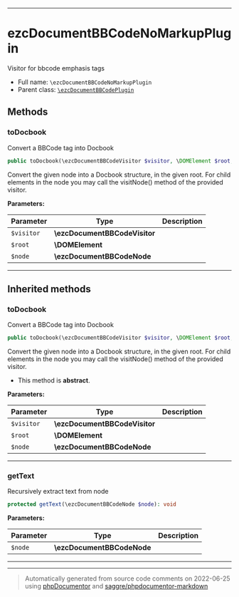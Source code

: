 ***

# ezcDocumentBBCodeNoMarkupPlugin

Visitor for bbcode emphasis tags



* Full name: `\ezcDocumentBBCodeNoMarkupPlugin`
* Parent class: [`\ezcDocumentBBCodePlugin`](./ezcDocumentBBCodePlugin.md)




## Methods


### toDocbook

Convert a BBCode tag into Docbook

```php
public toDocbook(\ezcDocumentBBCodeVisitor $visitor, \DOMElement $root, \ezcDocumentBBCodeNode $node): void
```

Convert the given node into a Docbook structure, in the given root. For
child elements in the node you may call the visitNode() method of the
provided visitor.






**Parameters:**

| Parameter | Type | Description |
|-----------|------|-------------|
| `$visitor` | **\ezcDocumentBBCodeVisitor** |  |
| `$root` | **\DOMElement** |  |
| `$node` | **\ezcDocumentBBCodeNode** |  |




***


## Inherited methods


### toDocbook

Convert a BBCode tag into Docbook

```php
public toDocbook(\ezcDocumentBBCodeVisitor $visitor, \DOMElement $root, \ezcDocumentBBCodeNode $node): void
```

Convert the given node into a Docbook structure, in the given root. For
child elements in the node you may call the visitNode() method of the
provided visitor.


* This method is **abstract**.



**Parameters:**

| Parameter | Type | Description |
|-----------|------|-------------|
| `$visitor` | **\ezcDocumentBBCodeVisitor** |  |
| `$root` | **\DOMElement** |  |
| `$node` | **\ezcDocumentBBCodeNode** |  |




***

### getText

Recursively extract text from node

```php
protected getText(\ezcDocumentBBCodeNode $node): void
```








**Parameters:**

| Parameter | Type | Description |
|-----------|------|-------------|
| `$node` | **\ezcDocumentBBCodeNode** |  |




***


***
> Automatically generated from source code comments on 2022-06-25 using [phpDocumentor](http://www.phpdoc.org/) and [saggre/phpdocumentor-markdown](https://github.com/Saggre/phpDocumentor-markdown)
